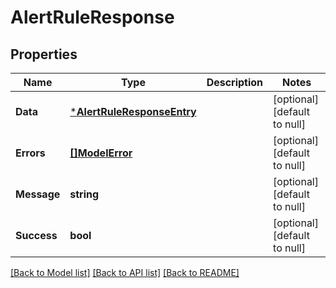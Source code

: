 # AlertRuleResponse

## Properties

| Name        | Type                                                     | Description | Notes                        |
| ----------- | -------------------------------------------------------- | ----------- | ---------------------------- |
| **Data**    | [***AlertRuleResponseEntry**](AlertRuleResponseEntry.md) |             | [optional] [default to null] |
| **Errors**  | [**[]ModelError**](Error.md)                             |             | [optional] [default to null] |
| **Message** | **string**                                               |             | [optional] [default to null] |
| **Success** | **bool**                                                 |             | [optional] [default to null] |

[[Back to Model list]](../README.md#documentation-for-models) [[Back to API list]](../README.md#documentation-for-api-endpoints) [[Back to README]](../README.md)
